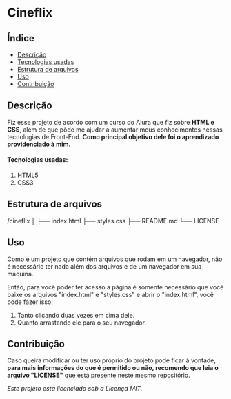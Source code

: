 # Cineflix

## Índice

- [Descrição](#descrição)
- [Tecnologias usadas](#tecnologias-usadas)
- [Estrutura de arquivos](#estrutura-de-arquivos)
- [Uso](#uso)
- [Contribuição](#contribuição)

## Descrição

Fiz esse projeto de acordo com um curso do Alura que fiz sobre **HTML e CSS**, além de que pôde me ajudar a aumentar meus conhecimentos nessas tecnologias de Front-End. **Como principal objetivo dele foi o aprendizado providenciado à mim.**

#### Tecnologias usadas:

1. HTML5
2. CSS3

## Estrutura de arquivos

/cineflix
│
├── index.html
├── styles.css
├── README.md
└── LICENSE

## Uso

Como é um projeto que contém arquivos que rodam em um navegador, não é necessário ter nada além dos arquivos e de um navegador em sua máquina.

Então, para você poder ter acesso a página é somente necessário que você baixe os arquivos "index.html" e "styles.css" e abrir o "index.html", você pode fazer isso:

1. Tanto clicando duas vezes em cima dele.
2. Quanto arrastando ele para o seu navegador.

## Contribuição

Caso queira modificar ou ter uso próprio do projeto pode ficar à vontade, **para mais informações do que é permitido ou não, recomendo que leia o arquivo "LICENSE"** que está presente neste mesmo repositório.

*Este projeto está licenciado sob a Licença MIT.*